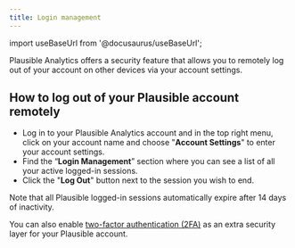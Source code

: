 ```yaml
---
title: Login management 
---
```


import useBaseUrl from '@docusaurus/useBaseUrl';

Plausible Analytics offers a security feature that allows you to remotely log out of your account on other devices via your account settings.

## How to log out of your Plausible account remotely

* Log in to your Plausible Analytics account and in the top right menu, click on your account name and choose "**Account Settings**" to enter your account settings.
* Find the “**Login Management**” section where you can see a list of all your active logged-in sessions.
* Click the "**Log Out**" button next to the session you wish to end.

Note that all Plausible logged-in sessions automatically expire after 14 days of inactivity.

You can also enable [two-factor authentication (2FA)](2fa.md) as an extra security layer for your Plausible account.
